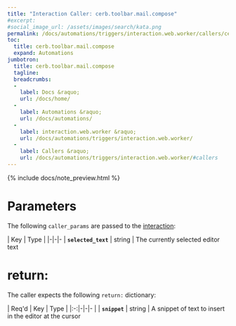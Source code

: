```yaml
---
title: "Interaction Caller: cerb.toolbar.mail.compose"
#excerpt: 
#social_image_url: /assets/images/search/kata.png
permalink: /docs/automations/triggers/interaction.web.worker/callers/cerb.toolbar.mail.compose/
toc:
  title: cerb.toolbar.mail.compose
  expand: Automations
jumbotron:
  title: cerb.toolbar.mail.compose
  tagline: 
  breadcrumbs:
  -
    label: Docs &raquo;
    url: /docs/home/
  -
    label: Automations &raquo;
    url: /docs/automations/
  -
    label: interaction.web.worker &raquo;
    url: /docs/automations/triggers/interaction.web.worker/
  -
    label: Callers &raquo;
    url: /docs/automations/triggers/interaction.web.worker/#callers
---
```


{% include docs/note_preview.html %}

# Parameters

The following `caller_params` are passed to the [interaction](/docs/automations/triggers/interaction.web.worker/):

| Key | Type | 
|-|-|-
| **`selected_text`** | string | The currently selected editor text

# return:

The caller expects the following `return:` dictionary:

| Req'd | Key | Type | 
|:-:|-|-|-
| | **`snippet`** | string | A snippet of text to insert in the editor at the cursor
